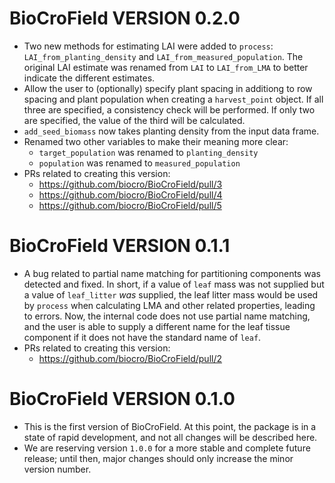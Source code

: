 <!--
This file should document all pull requests and all user-visible changes.

When a pull request is completed, changes made should be added to a section at
the top of this file called "# Unreleased". All changes should be categorized
under "## MAJOR CHANGES", "## MINOR CHANGES", or "## BUG FIXES" following the
major.minor.patch structure of semantic versioning. When applicable, entries
should include direct links to the relevant pull requests.

Then, when a new release is made, "# Unreleased" should be replaced by a heading
with the new version number, such as "# CHANGES IN BioCroField VERSION 2.0.0."
This section will combine all of the release notes from all of the pull requests
merged in since the previous release.

Subsequent commits will then include a new "Unreleased" section in preparation
for the next release.
-->

# BioCroField VERSION 0.2.0

- Two new methods for estimating LAI were added to `process`:
  `LAI_from_planting_density` and `LAI_from_measured_population`. The original
  LAI estimate was renamed from `LAI` to `LAI_from_LMA` to better indicate the
  different estimates.
- Allow the user to (optionally) specify plant spacing in additiong to row
  spacing and plant population when creating a `harvest_point` object. If all
  three are specified, a consistency check will be performed. If only two are
  specified, the value of the third will be calculated.
- `add_seed_biomass` now takes planting density from the input data frame.
- Renamed two other variables to make their meaning more clear:
  - `target_population` was renamed to `planting_density`
  - `population` was renamed to `measured_population`
- PRs related to creating this version:
  - https://github.com/biocro/BioCroField/pull/3
  - https://github.com/biocro/BioCroField/pull/4
  - https://github.com/biocro/BioCroField/pull/5

# BioCroField VERSION 0.1.1

- A bug related to partial name matching for partitioning components was
  detected and fixed. In short, if a value of `leaf` mass was not supplied but
  a value of `leaf_litter` _was_ supplied, the leaf litter mass would be used by
  `process` when calculating LMA and other related properties, leading to
  errors. Now, the internal code does not use partial name matching, and the
  user is able to supply a different name for the leaf tissue component if it
  does not have the standard name of `leaf`.
- PRs related to creating this version:
  - https://github.com/biocro/BioCroField/pull/2

# BioCroField VERSION 0.1.0

- This is the first version of BioCroField. At this point, the package is in a
  state of rapid development, and not all changes will be described here.
- We are reserving version `1.0.0` for a more stable and complete future
  release; until then, major changes should only increase the minor version
  number.
